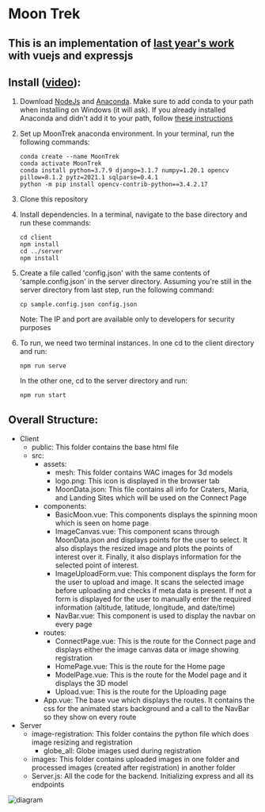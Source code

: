 # Moon Trek
## This is an implementation of [last year's work](https://github.com/Tonize/MoonTrek-Telescope-AR) with vuejs and expressjs

## Install ([video](https://www.youtube.com/watch?v=qeVeNWcuBx4)):
1. Download [NodeJs](https://nodejs.org/en/download/) and [Anaconda](https://www.anaconda.com/). Make sure to add conda to your path when installing on Windows (it will ask). If you already installed Anaconda and didn't add it to your path, follow [these instructions](https://www.youtube.com/watch?v=9ol-kyJXmnU)

2. Set up MoonTrek anaconda environment. In your terminal, run the following commands:
    ```
    conda create --name MoonTrek
    conda activate MoonTrek
    conda install python=3.7.9 django=3.1.7 numpy=1.20.1 opencv pillow=8.1.2 pytz=2021.1 sqlparse=0.4.1
    python -m pip install opencv-contrib-python==3.4.2.17
    ```

3. Clone this repository

4. Install dependencies. In a terminal, navigate to the base directory and run these commands:
    ```
    cd client
    npm install
    cd ../server
    npm install
    ```

5. Create a file called 'config.json' with the same contents of 'sample.config.json' in the server directory. Assuming you're still in the server directory from last step, run the following command:
    ```
    cp sample.config.json config.json
    ```
    Note: The IP and port are available only to developers for security purposes

6. To run, we need two terminal instances. In one cd to the client directory and run:
    ```
    npm run serve
    ```
    In the other one, cd to the server directory and run:
    ```
    npm run start
    ```


## Overall Structure:
- Client
    - public: This folder contains the base html file
    - src:
        - assets:
            - mesh: This folder contains WAC images for 3d models
            - logo.png: This icon is displayed in the browser tab
            - MoonData.json: This file contains all info for Craters, Maria, and Landing Sites which will be used on the Connect Page
        - components:
            - BasicMoon.vue: This components displays the spinning moon which is seen on home page
            - ImageCanvas.vue: This component scans through MoonData.json and displays points for the user to select. It also displays the resized image and plots the points of interest over it. Finally, it also displays information for the selected point of interest.
            - ImageUploadForm.vue: This component displays the form for the user to upload and image. It scans the selected image before uploading and checks if meta data is present. If not a form is displayed for the user to manually enter the required information (altitude, latitude, longitude, and date/time)
            - NavBar.vue: This component is used to display the navbar on every page
        - routes:
            - ConnectPage.vue: This is the route for the Connect page and displays either the image canvas data or image showing registration
            - HomePage.vue: This is the route for the Home page
            - ModelPage.vue: This is the route for the Model page and it displays the 3D model
            - Upload.vue: This is the route for the Uploading page
        - App.vue: The base vue which displays the routes. It contains the css for the animated stars background and a call to the NavBar so they show on every route
- Server
    - image-registration: This folder contains the python file which does image resizing and registration
        - globe_all: Globe images used during registration
    - images: This folder contains uploaded images in one folder and processed images (created after registration) in another folder
    - Server.js: All the code for the backend. Initializing express and all its endpoints

![diagram](diagram.png)